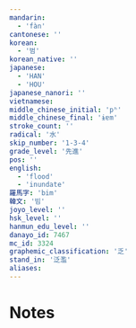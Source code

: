 ```yaml
---
mandarin:
  - 'fàn'
cantonese: ''
korean:
  - '범'
korean_native: ''
japanese:
  - 'HAN'
  - 'HOU'
japanese_nanori: ''
vietnamese:
middle_chinese_initial: 'pʰ'
middle_chinese_final: 'ɨɐm'
stroke_count: ''
radical: '水'
skip_number: '1-3-4'
grade_level: '先進'
pos: ''
english:
  - 'flood'
  - 'inundate'
羅馬字: 'bim'
韓文: '빔'
joyo_level: ''
hsk_level: ''
hanmun_edu_level: ''
danayo_id: 7467
mc_id: 3324
graphemic_classification: '乏'
stand_in: '泛濫'
aliases:
---
```


# Notes
